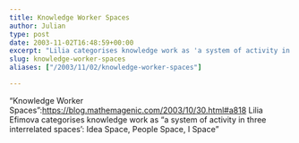 ```yaml
---
title: Knowledge Worker Spaces
author: Julian
type: post
date: 2003-11-02T16:48:59+00:00
excerpt: "Lilia categorises knowledge work as 'a system of activity in three interrelated spaces': Idea Space, People Space, I Space"
slug: knowledge-worker-spaces 
aliases: ["/2003/11/02/knowledge-worker-spaces"]

---
```

&#8220;Knowledge Worker Spaces&#8221;:https://blog.mathemagenic.com/2003/10/30.html#a818 Lilia Efimova categorises knowledge work as <q>a system of activity in three interrelated spaces&#8217;: Idea Space, People Space, I Space</q>